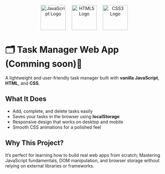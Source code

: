 <p align="center">
  <img src="https://upload.wikimedia.org/wikipedia/commons/6/6a/JavaScript-logo.png" alt="JavaScript Logo" width="80" style="margin-right: 15px;">
  <img src="https://upload.wikimedia.org/wikipedia/commons/6/61/HTML5_logo_and_wordmark.svg" alt="HTML5 Logo" width="80" style="margin-right: 15px;">
  <img src="https://upload.wikimedia.org/wikipedia/commons/d/d5/CSS3_logo_and_wordmark.svg" alt="CSS3 Logo" width="80">
</p>

# 🗂️ Task Manager Web App (Comming soon)📝

A lightweight and user-friendly task manager built with **vanilla JavaScript**, **HTML**, and **CSS**.

## What It Does

- Add, complete, and delete tasks easily  
- Saves your tasks in the browser using **localStorage**  
- Responsive design that works on desktop and mobile  
- Smooth CSS animations for a polished feel  

## Why This Project?

It’s perfect for learning how to build real web apps from scratch; Mastering JavaScript fundamentals, DOM manipulation, and browser storage without relying on external libraries or frameworks.